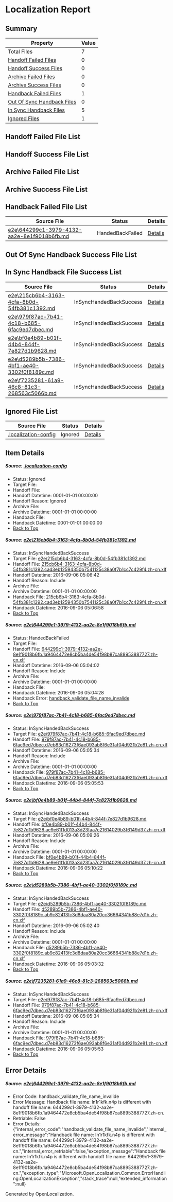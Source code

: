 # <a name='report-top'></a> Localization Report

## Summary
 Property | Value 
 -------- | ----- 
 Total Files | 7
[ Handoff Failed Files ](#handoff-failed-list)| 0
[ Handoff Success Files ](#handoff-success-list)| 0
[ Archive Failed Files ](#archive-failed-list)| 0
[ Archive Success Files ](#archive-success-list)| 0
[ Handback Failed Files ](#handback-failed-list)| 1
[ Out Of Sync Handback Files ](#outofsync-handback-success-list)| 0
[ In Sync Handback Files ](#insync-handback-success-list)| 5
[ Ignored Files ](#ignored-list)| 1

## <a name='handoff-failed-list'></a> Handoff Failed File List

## <a name='handoff-success-list'></a> Handoff Success File List

## <a name='archive-failed-list'></a> Archive Failed File List

## <a name='archive-success-list'></a> Archive Success File List

## <a name='handback-failed-list'></a> Handback Failed File List
 Source File | Status | Details 
 ----------- | ------ | ------- 
 [e2e\644299c1-3979-4132-aa2e-8e1f9018b6fb.md](https://github.com/OpenLocalizationTestOrg/ol-test0/blob/cccb13fd6b7ae5502d9b78d4b08fcac183deb7c0/e2e/644299c1-3979-4132-aa2e-8e1f9018b6fb.md) | HandedBackFailed | [Details](#8c33bcc4b9b7a56b350e6f656c670fa0d76b7a3f2)

## <a name='outofsync-handback-success-list'></a> Out Of Sync Handback Success File List

## <a name='insync-handback-success-list'></a> In Sync Handback File Success List
 Source File | Status | Details 
 ----------- | ------ | ------- 
 [e2e\215cb6b4-3163-4cfa-8b0d-54fb381c1392.md](https://github.com/OpenLocalizationTestOrg/ol-test0/blob/05401490e3788b3c4a445bf3fd2c9b39ea8dac64/e2e/215cb6b4-3163-4cfa-8b0d-54fb381c1392.md) | InSyncHandedBackSuccess | [Details](#1c106332d02e044fbfd9b6b76c56d4ef62237ffc1)
 [e2e\979f87ac-7b41-4c18-b685-6fac9ed7dbec.md](https://github.com/OpenLocalizationTestOrg/ol-test0/blob/10944a4559a863095af66d824c7a22298a399177/e2e/979f87ac-7b41-4c18-b685-6fac9ed7dbec.md) | InSyncHandedBackSuccess | [Details](#78e309919ccb54cd091e60df4b9e9df8ec277b703)
 [e2e\bf0e4b89-b01f-44b4-844f-7e827d1b9628.md](https://github.com/OpenLocalizationTestOrg/ol-test0/blob/befe8356f8d19a35f9fc27cbfa413586829a121f/e2e/bf0e4b89-b01f-44b4-844f-7e827d1b9628.md) | InSyncHandedBackSuccess | [Details](#6fa02880eb7834e2365fe35d10ff4438641b8c014)
 [e2e\d5289b5b-7386-4bf1-ae40-3302f0f8189c.md](https://github.com/OpenLocalizationTestOrg/ol-test0/blob/9b4121ec9d5551ceb896571713e5d7d3aa0c4b83/e2e/d5289b5b-7386-4bf1-ae40-3302f0f8189c.md) | InSyncHandedBackSuccess | [Details](#afcad0966e347b55e475797750d80569e4a58cfe5)
 [e2e\f7235281-61a9-46c8-81c3-268563c5066b.md](https://github.com/OpenLocalizationTestOrg/ol-test0/blob/befe8356f8d19a35f9fc27cbfa413586829a121f/e2e/f7235281-61a9-46c8-81c3-268563c5066b.md) | InSyncHandedBackSuccess | [Details](#78e309919ccb54cd091e60df4b9e9df8ec277b706)

## <a name='ignored-list'></a> Ignored File List
 Source File | Status | Details 
 ----------- | ------ | ------- 
 [.localization-config](https://github.com/OpenLocalizationTestOrg/ol-test0/blob/befe8356f8d19a35f9fc27cbfa413586829a121f/.localization-config) | Ignored | [Details](#3d4f252ac210baf56311d7e97dcc2db10974dbd20)

## Item Details
##### <a name='3d4f252ac210baf56311d7e97dcc2db10974dbd20'></a> Source: [.localization-config](https://github.com/OpenLocalizationTestOrg/ol-test0/blob/befe8356f8d19a35f9fc27cbfa413586829a121f/.localization-config)
* Status: Ignored
* Target File: 
* Handoff File: 
* Handoff Datetime: 0001-01-01 00:00:00
* Handoff Reason: Ignored
* Archive File: 
* Archive Datetime: 0001-01-01 00:00:00
* Handback File: 
* Handback Datetime: 0001-01-01 00:00:00
* [Back to Top](#report-top)

##### <a name='1c106332d02e044fbfd9b6b76c56d4ef62237ffc1'></a> Source: [e2e\215cb6b4-3163-4cfa-8b0d-54fb381c1392.md](https://github.com/OpenLocalizationTestOrg/ol-test0/blob/05401490e3788b3c4a445bf3fd2c9b39ea8dac64/e2e/215cb6b4-3163-4cfa-8b0d-54fb381c1392.md)
* Status: InSyncHandedBackSuccess
* Target File: [e2e\215cb6b4-3163-4cfa-8b0d-54fb381c1392.md](https://github.com/OpenLocalizationTestOrg/ol-test0-zhcn/blob/b9991c68898e059281dfb72c29678e55c726f1a0/e2e/215cb6b4-3163-4cfa-8b0d-54fb381c1392.md)
* Handoff File: [215cb6b4-3163-4cfa-8b0d-54fb381c1392.cad3eb12594350b7541125c38a0f7b1cc7c429f4.zh-cn.xlf](https://github.com/OpenLocalizationTestOrg/ol-test0-handoff/blob/8113db8b2b4a09de23fd23f7f264670fe979784c/ol-handoff/OpenLocalizationTestOrg/ol-test0-zhcn/ci/ht/215cb6b4-3163-4cfa-8b0d-54fb381c1392.cad3eb12594350b7541125c38a0f7b1cc7c429f4.zh-cn.xlf)
* Handoff Datetime: 2016-09-06 05:06:42
* Handoff Reason: Include
* Archive File: 
* Archive Datetime: 0001-01-01 00:00:00
* Handback File: [215cb6b4-3163-4cfa-8b0d-54fb381c1392.cad3eb12594350b7541125c38a0f7b1cc7c429f4.zh-cn.xlf](https://github.com/OpenLocalizationTestOrg/ol-test0-handback/blob/fa21d80138dff23271d5ddc477e8ef89e565dd62/ol-handback/OpenLocalizationTestOrg/ol-test0-zhcn/ci/ht/215cb6b4-3163-4cfa-8b0d-54fb381c1392.cad3eb12594350b7541125c38a0f7b1cc7c429f4.zh-cn.xlf)
* Handback Datetime: 2016-09-06 05:06:58
* [Back to Top](#report-top)

##### <a name='8c33bcc4b9b7a56b350e6f656c670fa0d76b7a3f2'></a> Source: [e2e\644299c1-3979-4132-aa2e-8e1f9018b6fb.md](https://github.com/OpenLocalizationTestOrg/ol-test0/blob/cccb13fd6b7ae5502d9b78d4b08fcac183deb7c0/e2e/644299c1-3979-4132-aa2e-8e1f9018b6fb.md)
* Status: HandedBackFailed
* Target File: 
* Handoff File: [644299c1-3979-4132-aa2e-8e1f9018b6fb.1a9464472e8cb5ba4de54f98b87ca88953887727.zh-cn.xlf](https://github.com/OpenLocalizationTestOrg/ol-test0-handoff/blob/31d3baaad2dbff065a9e8c07b5a778fdedbf501b/ol-handoff/OpenLocalizationTestOrg/ol-test0-zhcn/ci/ht/644299c1-3979-4132-aa2e-8e1f9018b6fb.1a9464472e8cb5ba4de54f98b87ca88953887727.zh-cn.xlf)
* Handoff Datetime: 2016-09-06 05:04:02
* Handoff Reason: Include
* Archive File: 
* Archive Datetime: 0001-01-01 00:00:00
* Handback File: 
* Handback Datetime: 2016-09-06 05:04:28
* Handback Error: [handback_validate_file_name_invalide](#8c33bcc4b9b7a56b350e6f656c670fa0d76b7a3f2handback_validate_file_name_invalide)
* [Back to Top](#report-top)

##### <a name='78e309919ccb54cd091e60df4b9e9df8ec277b703'></a> Source: [e2e\979f87ac-7b41-4c18-b685-6fac9ed7dbec.md](https://github.com/OpenLocalizationTestOrg/ol-test0/blob/10944a4559a863095af66d824c7a22298a399177/e2e/979f87ac-7b41-4c18-b685-6fac9ed7dbec.md)
* Status: InSyncHandedBackSuccess
* Target File: [e2e\979f87ac-7b41-4c18-b685-6fac9ed7dbec.md](https://github.com/OpenLocalizationTestOrg/ol-test0-zhcn/blob/2067c14fc5ef5ad38ef5f852d2ea981f626b77cb/e2e/979f87ac-7b41-4c18-b685-6fac9ed7dbec.md)
* Handoff File: [979f87ac-7b41-4c18-b685-6fac9ed7dbec.d7eb83d16273f6ae093ab8f6e31af04d921b2e81.zh-cn.xlf](https://github.com/OpenLocalizationTestOrg/ol-test0-handoff/blob/eb62569e80debeb595ced74f73fa05dc768a13a2/ol-handoff/OpenLocalizationTestOrg/ol-test0-zhcn/ci/ht/979f87ac-7b41-4c18-b685-6fac9ed7dbec.d7eb83d16273f6ae093ab8f6e31af04d921b2e81.zh-cn.xlf)
* Handoff Datetime: 2016-09-06 05:05:34
* Handoff Reason: Include
* Archive File: 
* Archive Datetime: 0001-01-01 00:00:00
* Handback File: [979f87ac-7b41-4c18-b685-6fac9ed7dbec.d7eb83d16273f6ae093ab8f6e31af04d921b2e81.zh-cn.xlf](https://github.com/OpenLocalizationTestOrg/ol-test0-handback/blob/8f416f8bcc89652aaddea1c31fb6ec4e19480517/ol-handback/OpenLocalizationTestOrg/ol-test0-zhcn/ci/ht/979f87ac-7b41-4c18-b685-6fac9ed7dbec.d7eb83d16273f6ae093ab8f6e31af04d921b2e81.zh-cn.xlf)
* Handback Datetime: 2016-09-06 05:05:53
* [Back to Top](#report-top)

##### <a name='6fa02880eb7834e2365fe35d10ff4438641b8c014'></a> Source: [e2e\bf0e4b89-b01f-44b4-844f-7e827d1b9628.md](https://github.com/OpenLocalizationTestOrg/ol-test0/blob/befe8356f8d19a35f9fc27cbfa413586829a121f/e2e/bf0e4b89-b01f-44b4-844f-7e827d1b9628.md)
* Status: InSyncHandedBackSuccess
* Target File: [e2e\bf0e4b89-b01f-44b4-844f-7e827d1b9628.md](https://github.com/OpenLocalizationTestOrg/ol-test0-zhcn/blob/60d9fbdb6ca5af8de7bba26e0b72c95f1fe0641a/e2e/bf0e4b89-b01f-44b4-844f-7e827d1b9628.md)
* Handoff File: [bf0e4b89-b01f-44b4-844f-7e827d1b9628.ae9e61f1d013a3d23faa7c21614029b3f6149d37.zh-cn.xlf](https://github.com/OpenLocalizationTestOrg/ol-test0-handoff/blob/6c8bba17eb5007279ad23234a05527f5b8a943e0/ol-handoff/OpenLocalizationTestOrg/ol-test0-zhcn/ci/ht/bf0e4b89-b01f-44b4-844f-7e827d1b9628.ae9e61f1d013a3d23faa7c21614029b3f6149d37.zh-cn.xlf)
* Handoff Datetime: 2016-09-06 05:09:26
* Handoff Reason: Include
* Archive File: 
* Archive Datetime: 0001-01-01 00:00:00
* Handback File: [bf0e4b89-b01f-44b4-844f-7e827d1b9628.ae9e61f1d013a3d23faa7c21614029b3f6149d37.zh-cn.xlf](https://github.com/OpenLocalizationTestOrg/ol-test0-handback/blob/8f0459d876ef3b4be11bc9f96b0f88048ab576d9/ol-handback/OpenLocalizationTestOrg/ol-test0-zhcn/ci/ht/bf0e4b89-b01f-44b4-844f-7e827d1b9628.ae9e61f1d013a3d23faa7c21614029b3f6149d37.zh-cn.xlf)
* Handback Datetime: 2016-09-06 05:10:22
* [Back to Top](#report-top)

##### <a name='afcad0966e347b55e475797750d80569e4a58cfe5'></a> Source: [e2e\d5289b5b-7386-4bf1-ae40-3302f0f8189c.md](https://github.com/OpenLocalizationTestOrg/ol-test0/blob/9b4121ec9d5551ceb896571713e5d7d3aa0c4b83/e2e/d5289b5b-7386-4bf1-ae40-3302f0f8189c.md)
* Status: InSyncHandedBackSuccess
* Target File: [e2e\d5289b5b-7386-4bf1-ae40-3302f0f8189c.md](https://github.com/OpenLocalizationTestOrg/ol-test0-zhcn/blob/0489777ae019a9a986b20272c376da18eb46df50/e2e/d5289b5b-7386-4bf1-ae40-3302f0f8189c.md)
* Handoff File: [d5289b5b-7386-4bf1-ae40-3302f0f8189c.ab9c82413fc3d8daa80a20cc36664341b88e7d1b.zh-cn.xlf](https://github.com/OpenLocalizationTestOrg/ol-test0-handoff/blob/32f90dfe02ad28ac909563b32314d323bfb878a1/ol-handoff/OpenLocalizationTestOrg/ol-test0-zhcn/ci/ht/d5289b5b-7386-4bf1-ae40-3302f0f8189c.ab9c82413fc3d8daa80a20cc36664341b88e7d1b.zh-cn.xlf)
* Handoff Datetime: 2016-09-06 05:02:40
* Handoff Reason: Include
* Archive File: 
* Archive Datetime: 0001-01-01 00:00:00
* Handback File: [d5289b5b-7386-4bf1-ae40-3302f0f8189c.ab9c82413fc3d8daa80a20cc36664341b88e7d1b.zh-cn.xlf](https://github.com/OpenLocalizationTestOrg/ol-test0-handback/blob/2aa4c297afe72537358eed3bd60f60f25071c9af/ol-handback/OpenLocalizationTestOrg/ol-test0-zhcn/ci/ht/d5289b5b-7386-4bf1-ae40-3302f0f8189c.ab9c82413fc3d8daa80a20cc36664341b88e7d1b.zh-cn.xlf)
* Handback Datetime: 2016-09-06 05:03:32
* [Back to Top](#report-top)

##### <a name='78e309919ccb54cd091e60df4b9e9df8ec277b706'></a> Source: [e2e\f7235281-61a9-46c8-81c3-268563c5066b.md](https://github.com/OpenLocalizationTestOrg/ol-test0/blob/befe8356f8d19a35f9fc27cbfa413586829a121f/e2e/f7235281-61a9-46c8-81c3-268563c5066b.md)
* Status: InSyncHandedBackSuccess
* Target File: [e2e\979f87ac-7b41-4c18-b685-6fac9ed7dbec.md](https://github.com/OpenLocalizationTestOrg/ol-test0-zhcn/blob/2067c14fc5ef5ad38ef5f852d2ea981f626b77cb/e2e/979f87ac-7b41-4c18-b685-6fac9ed7dbec.md)
* Handoff File: [979f87ac-7b41-4c18-b685-6fac9ed7dbec.d7eb83d16273f6ae093ab8f6e31af04d921b2e81.zh-cn.xlf](https://github.com/OpenLocalizationTestOrg/ol-test0-handoff/blob/eb62569e80debeb595ced74f73fa05dc768a13a2/ol-handoff/OpenLocalizationTestOrg/ol-test0-zhcn/ci/ht/979f87ac-7b41-4c18-b685-6fac9ed7dbec.d7eb83d16273f6ae093ab8f6e31af04d921b2e81.zh-cn.xlf)
* Handoff Datetime: 2016-09-06 05:05:34
* Handoff Reason: Include
* Archive File: 
* Archive Datetime: 0001-01-01 00:00:00
* Handback File: [979f87ac-7b41-4c18-b685-6fac9ed7dbec.d7eb83d16273f6ae093ab8f6e31af04d921b2e81.zh-cn.xlf](https://github.com/OpenLocalizationTestOrg/ol-test0-handback/blob/8f416f8bcc89652aaddea1c31fb6ec4e19480517/ol-handback/OpenLocalizationTestOrg/ol-test0-zhcn/ci/ht/979f87ac-7b41-4c18-b685-6fac9ed7dbec.d7eb83d16273f6ae093ab8f6e31af04d921b2e81.zh-cn.xlf)
* Handback Datetime: 2016-09-06 05:05:53
* [Back to Top](#report-top)


## Error Details
##### <a name='8c33bcc4b9b7a56b350e6f656c670fa0d76b7a3f2handback_validate_file_name_invalide'></a> Source: [e2e\644299c1-3979-4132-aa2e-8e1f9018b6fb.md](#8c33bcc4b9b7a56b350e6f656c670fa0d76b7a3f2)
* Error Code: handback_validate_file_name_invalide
* Error Message: Handback file name: ln1r1kfk.n4p is different with handoff file name: 644299c1-3979-4132-aa2e-8e1f9018b6fb.1a9464472e8cb5ba4de54f98b87ca88953887727.zh-cn.
* Retriable: False
* Error Details: {"internal_error_code":"handback_validate_file_name_invalide","internal_error_message":"Handback file name: ln1r1kfk.n4p is different with handoff file name: 644299c1-3979-4132-aa2e-8e1f9018b6fb.1a9464472e8cb5ba4de54f98b87ca88953887727.zh-cn.","internal_error_retriable":false,"exception_message":"Handback file name: ln1r1kfk.n4p is different with handoff file name: 644299c1-3979-4132-aa2e-8e1f9018b6fb.1a9464472e8cb5ba4de54f98b87ca88953887727.zh-cn.","exception_type":"Microsoft.OpenLocalization.Common.ErrorHandling.OpenLocalizationException","stack_trace":null,"extended_information":null}


Generated by OpenLocalization.
